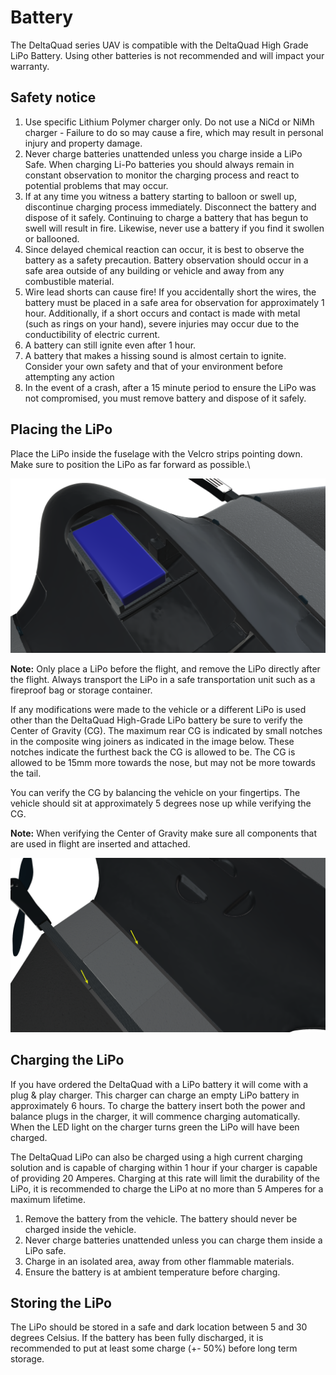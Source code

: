 # Battery

The DeltaQuad series UAV is compatible with the DeltaQuad High Grade LiPo Battery. Using other batteries is not recommended and will impact your warranty.&#x20;

## Safety notice

1. Use specific Lithium Polymer charger only. Do not use a NiCd or NiMh charger - Failure to do so may cause a fire, which may result in personal injury and property damage.
2. Never charge batteries unattended unless you charge inside a LiPo Safe. When charging Li-Po batteries you should always remain in constant observation to monitor the charging process and react to potential problems that may occur.
3. If at any time you witness a battery starting to balloon or swell up, discontinue charging process immediately. Disconnect the battery and dispose of it safely. Continuing to charge a battery that has begun to swell will result in fire. Likewise, never use a battery if you find it swollen or ballooned.
4. Since delayed chemical reaction can occur, it is best to observe the battery as a safety precaution. Battery observation should occur in a safe area outside of any building or vehicle and away from any combustible material.
5. Wire lead shorts can cause fire! If you accidentally short the wires, the battery must be placed in a safe area for observation for approximately 1 hour. Additionally, if a short occurs and contact is made with metal (such as rings on your hand), severe injuries may occur due to the conductibility of electric current.
6. A battery can still ignite even after 1 hour.
7. A battery that makes a hissing sound is almost certain to ignite. Consider your own safety and that of your environment before attempting any action
8. In the event of a crash, after a 15 minute period to ensure the LiPo was not compromised, you must remove battery and dispose of it safely.

## Placing the LiPo

Place the LiPo inside the fuselage with the Velcro strips pointing down. Make sure to position the LiPo as far forward as possible.\


![](<../assets/insert battery.png>)

**Note:** Only place a LiPo before the flight, and remove the LiPo directly after the flight. Always transport the LiPo in a safe transportation unit such as a fireproof bag or storage container.

If any modifications were made to the vehicle or a different LiPo is used other than the DeltaQuad High-Grade LiPo battery be sure to verify the Center of Gravity (CG). The maximum rear CG is indicated by small notches in the composite wing joiners as indicated in the image below. These notches indicate the furthest back the CG is allowed to be. The CG is allowed to be 15mm more towards the nose, but may not be more towards the tail.

You can verify the CG by balancing the vehicle on your fingertips. The vehicle should sit at approximately 5 degrees nose up while verifying the CG.

**Note:** When verifying the Center of Gravity make sure all components that are used in flight are inserted and attached.

![](<../assets/cg marker.png>)

## Charging the LiPo

If you have ordered the DeltaQuad with a LiPo battery it will come with a plug & play charger. This charger can charge an empty LiPo battery in approximately 6 hours. To charge the battery insert both the power and balance plugs in the charger, it will commence charging automatically. When the LED light on the charger turns green the LiPo will have been charged.

The DeltaQuad LiPo can also be charged using a high current charging solution and is capable of charging within 1 hour if your charger is capable of providing 20 Amperes. Charging at this rate will limit the durability of the LiPo, it is recommended to charge the LiPo at no more than 5 Amperes for a maximum lifetime.

1. Remove the battery from the vehicle. The battery should never be charged inside the vehicle.
2. Never charge batteries unattended unless you can charge them inside a LiPo safe.
3. Charge in an isolated area, away from other flammable materials.
4. Ensure the battery is at ambient temperature before charging.

## Storing the LiPo

The LiPo should be stored in a safe and dark location between 5 and 30 degrees Celsius. If the battery has been fully discharged, it is recommended to put at least some charge (+- 50%) before long term storage.
